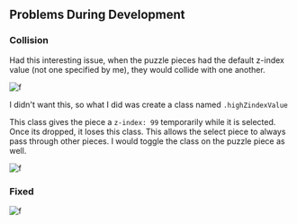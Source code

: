 ## Problems During Development

### Collision

Had this interesting issue, when the puzzle pieces had the default z-index value (not one specified by me), they would collide with one another. 

![f](https://imgur.com/6ZiIR9p.gif)

I didn't want this, so what I did was create a class named `.highZindexValue`


This class gives the piece a `z-index: 99` temporarily while it is selected. Once its dropped, it loses this class. This allows the select piece to always pass through other pieces. I would toggle the class on the puzzle piece as well.

![f](https://imgur.com/VqnaC6S.png)

### Fixed

![f](https://imgur.com/4qHkedt.gif)
